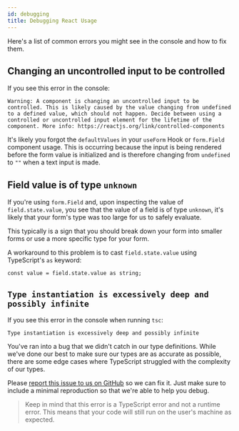```yaml
---
id: debugging
title: Debugging React Usage
---
```


Here's a list of common errors you might see in the console and how to fix them.

## Changing an uncontrolled input to be controlled

If you see this error in the console:

```
Warning: A component is changing an uncontrolled input to be controlled. This is likely caused by the value changing from undefined to a defined value, which should not happen. Decide between using a controlled or uncontrolled input element for the lifetime of the component. More info: https://reactjs.org/link/controlled-components
```

It's likely you forgot the `defaultValues` in your `useForm` Hook or `form.Field` component usage. This is occurring
because the input is being rendered before the form value is initialized and is therefore changing from `undefined` to `""` when a text input is made.

## Field value is of type `unknown`

If you're using `form.Field` and, upon inspecting the value of `field.state.value`, you see that the value of a field is of type `unknown`, it's likely that your form's type was too large for us to safely evaluate.

This typically is a sign that you should break down your form into smaller forms or use a more specific type for your form.

A workaround to this problem is to cast `field.state.value` using TypeScript's `as` keyword:

```tsx
const value = field.state.value as string;
```

## `Type instantiation is excessively deep and possibly infinite`

If you see this error in the console when running `tsc`:

```
Type instantiation is excessively deep and possibly infinite
```

You've ran into a bug that we didn't catch in our type definitions. While we've done our best to make sure our types are as accurate as possible, there are some edge cases where TypeScript struggled with the complexity of our types.

Please [report this issue to us on GitHub](https://github.com/TanStack/form/issues) so we can fix it. Just make sure to include a minimal reproduction so that we're able to help you debug.

> Keep in mind that this error is a TypeScript error and not a runtime error. This means that your code will still run on the user's machine as expected.
